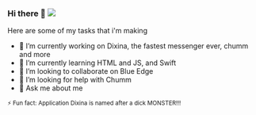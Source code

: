 ### Hi there 👋 <a href="https://www.buymeacoffee.com/levgrachov5"><img src="https://img.buymeacoffee.com/button-api/?text=Buy me a book&emoji=📖&slug=levgrachov5&button_colour=BD5FFF&font_colour=ffffff&font_family=Poppins&outline_colour=000000&coffee_colour=FFDD00" /></a>

Here are some of my tasks that i'm making

- 🔭 I’m currently working on Dixina, the fastest messenger ever, chumm and more
- 🌱 I’m currently learning HTML and JS, and Swift
- 👯 I’m looking to collaborate on Blue Edge
- 🤔 I’m looking for help with Chumm
- 💬 Ask me about me

<sub>⚡ Fun fact: Application Dixina is named after a dick MONSTER!!!<sub/>

